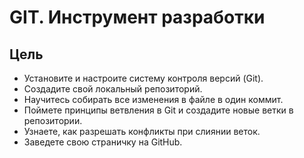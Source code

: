 # GIT. Инструмент разработки

## Цель

- Установите и настроите систему контроля версий (Git).
- Создадите свой локальный репозиторий.
- Научитесь собирать все изменения в файле в один коммит.
- Поймете принципы ветвления в Git и создадите новые ветки в репозитории.
- Узнаете, как разрешать конфликты при слиянии веток.
- Заведете свою страничку на GitHub.